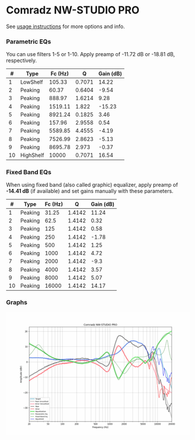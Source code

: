 # Comradz NW-STUDIO PRO
See [usage instructions](https://github.com/jaakkopasanen/AutoEq#usage) for more options and info.

### Parametric EQs
You can use filters 1-5 or 1-10. Apply preamp of -11.72 dB or -18.81 dB, respectively.

|   # | Type      |   Fc (Hz) |      Q |   Gain (dB) |
|-----|-----------|-----------|--------|-------------|
|   1 | LowShelf  |    105.33 | 0.7071 |       14.22 |
|   2 | Peaking   |     60.37 | 0.6404 |       -9.54 |
|   3 | Peaking   |    888.97 | 1.6214 |        9.28 |
|   4 | Peaking   |   1519.11 | 1.822  |      -15.23 |
|   5 | Peaking   |   8921.24 | 0.1825 |        3.46 |
|   6 | Peaking   |    157.96 | 2.9558 |        0.54 |
|   7 | Peaking   |   5589.85 | 4.4555 |       -4.19 |
|   8 | Peaking   |   7526.99 | 2.8623 |       -5.13 |
|   9 | Peaking   |   8695.78 | 2.973  |       -0.37 |
|  10 | HighShelf |  10000    | 0.7071 |       16.54 |

### Fixed Band EQs
When using fixed band (also called graphic) equalizer, apply preamp of **-14.41 dB** (if available) and set gains manually with these parameters.

|   # | Type    |   Fc (Hz) |      Q |   Gain (dB) |
|-----|---------|-----------|--------|-------------|
|   1 | Peaking |     31.25 | 1.4142 |       11.24 |
|   2 | Peaking |     62.5  | 1.4142 |        0.32 |
|   3 | Peaking |    125    | 1.4142 |        0.58 |
|   4 | Peaking |    250    | 1.4142 |       -1.78 |
|   5 | Peaking |    500    | 1.4142 |        1.25 |
|   6 | Peaking |   1000    | 1.4142 |        4.72 |
|   7 | Peaking |   2000    | 1.4142 |       -9.3  |
|   8 | Peaking |   4000    | 1.4142 |        3.57 |
|   9 | Peaking |   8000    | 1.4142 |        5.07 |
|  10 | Peaking |  16000    | 1.4142 |       14.17 |

### Graphs
![](./Comradz%20NW-STUDIO%20PRO.png)
